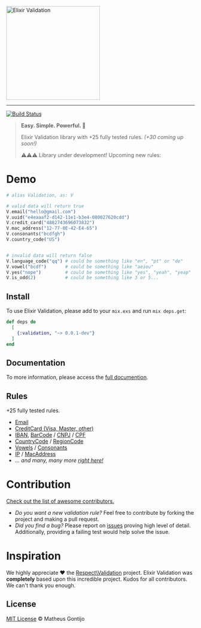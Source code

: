 <img width="250" src="https://github.com/elixir-validation/validation/raw/master/media/logo-readme.png" alt="Elixir Validation">

---

[![Build Status](https://travis-ci.org/elixir-validation/validation.svg?branch=master)](https://travis-ci.org/elixir-validation/validation)

<!-- @TODO: add travis and code coverage here -->
<!-- [![Build Status](http://img.shields.io/travis/zenorocha/clipboard.js/master.svg?style=flat)](https://travis-ci.org/zenorocha/clipboard.js) -->
<!-- ![Killing Flash](https://img.shields.io/badge/killing-flash-brightgreen.svg?style=flat) -->

> **Easy. Simple. Powerful. 💪**
>
> Elixir Validation library with +25 fully tested rules. *(+30 coming up soon!)*
>
> ⚠️⚠️⚠️ Library under development! Upcoming new rules: <!-- @TODO: update upcoming list here -->

# Demo

```elixir
# alias Validation, as: V

# valid data will return true
V.email("hello@gmail.com")
V.uuid("e4eaaaf2-d142-11e1-b3e4-080027620cdd")
V.credit_card("4882743696073832")
V.mac_address("12-77-0E-42-E4-65")
V.consonants("bcdfgh")
V.country_code("US")


# invalid data will return false
V.language_code("qq") # could be something like "en", "pt" or "de"
V.vowel("bcdf")       # could be something like "aeiou"
V.yes("nope")         # could be something like "yes", "yeah", "yeap"
V.is_odd(2)           # could be something like 3 or 5... 
```

## Install

To use Elixir Validation, please add to your `mix.exs` and run `mix deps.get`:

```elixir
def deps do
  [
    {:validation, "~> 0.0.1-dev"}
  ]
end
```

<!-- @TODO: update this -->
<!-- Compatibility: elixir 1.3+ --> 

## Documentation

To more information, please access the [full documention](http://google.com/). <!-- @TODO: update link -->

## Rules

+25 fully tested rules.

- [Email](http://google.com/)
- [CreditCard (Visa, Master, other)](http://google.com/)
- [IBAN](http://google.com/), [BarCode](http://google.com/) / [CNPJ](http://google.com/) / [CPF](http://google.com/)
- [CountryCode](http://google.com/) / [RegionCode](http://google.com/)
- [Vowels](http://google.com/) / [Consonants](http://google.com/)
- [IP](http://google.com/) / [MacAddress](http://google.com/)
- *... and many, many more [right here!](http://google.com/)*

# Contribution

[Check out the list of awesome contributors.](http://google.com/)

- *Do you want a new validation rule?* Feel free to contribute by forking the project and making a pull request.
- *Did you find a bug?* Please report on [issues](http://google.com)<!-- @TODO: update link --> proving high level of detail. Additionally, providing a failing test would help solve the issue.

# Inspiration

We highly appreciate ❤️ the [Respect\Validation](https://github.com/Respect/Validation) project. Elixir Validation was **completely** based upon this incredible project. Kudos for all contributors. We can't thank you enough.

## License

[MIT License](http://google.com) © Matheus Gontijo <!-- @TODO: update link -->
